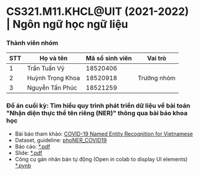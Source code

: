 # CS321.M11.KHCL@UIT (2021-2022) | Ngôn ngữ học ngữ liệu


### Thành viên nhóm
| STT | Họ và tên | Mã số sinh viên| Vai trò |
|-----|--------------|-----------|------ |
|1| Trần Tuấn Vỹ | 18520406 |  |
|2| Huỳnh Trọng Khoa | 18520918 |Trưởng nhóm |
|3| Nguyễn Tấn Phúc | 18521259 |  |

### Đồ án cuối kỳ: Tìm hiểu quy trình phát triển dữ liệu về bài toán "Nhận diện thực thể tên riêng (NER)" thông qua bài báo khoa học
- Bài báo tham khảo: [COVID-19 Named Entity Recognition for Vietnamese](https://aclanthology.org/2021.naacl-main.173/)
- Dataset, guideline: [phoNER_COVID19](https://github.com/VinAIResearch/PhoNER_COVID19)
- Báo cáo: [*.pdf](https://github.com/tedhwang007/Corpus-Linguistics/blob/main/Report/Report.pdf)
- Slide: [*.pdf](https://github.com/tedhwang007/Corpus-Linguistics/blob/main/Report/Report-Slide.pdf)
- Công cụ gán nhãn bán tự động (Open in colab to display UI elements) [*.pynb](https://github.com/tedhwang007/Corpus-Linguistics/blob/main/Annotation%20Tool/CRF_Annotation_Tool.ipynb)
